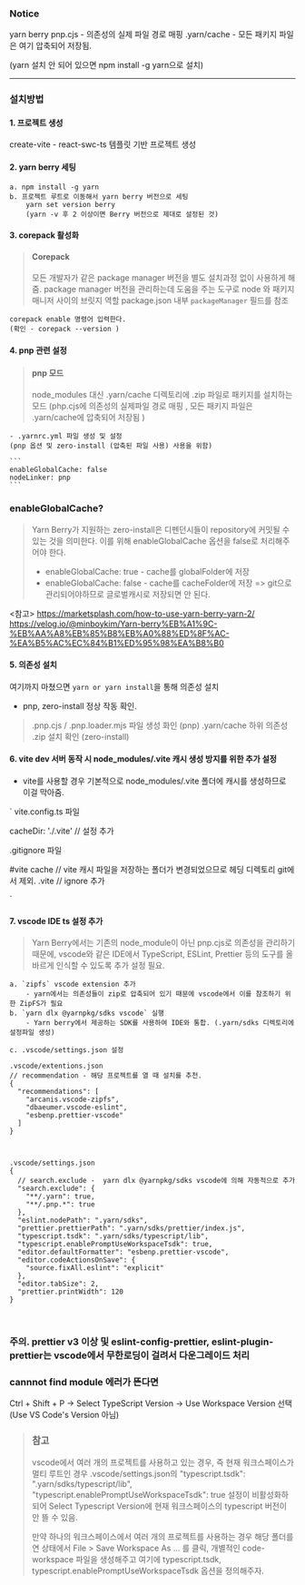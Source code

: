  ### Notice
 
 yarn berry
	pnp.cjs - 의존성의 실제 파일 경로 매핑
	.yarn/cache - 모든 패키지 파일은 여기 압축되어 저장됨.

(yarn 설치 안 되어 있으면 npm install -g yarn으로 설치)

------------------------------------------------------------

### 설치방법


#### 1. 프로젝트 생성
create-vite - react-swc-ts 템플릿 기반 프로젝트 생성

#### 2. yarn berry 세팅 
	a. npm install -g yarn
	b. 프로젝트 루트로 이동해서 yarn berry 버전으로 세팅
		yarn set version berry
		(yarn -v 후 2 이상이면 Berry 버전으로 제대로 설정된 것)


#### 3. corepack 활성화 
> #### Corepack
>
> 모든 개발자가 같은 package manager 버전을 별도 설치과정 없이 사용하게 해줌.
> package manager 버전을 관리하는데 도움을 주는 도구로 node 와 패키지 매니저 사이의 브릿지 역할
> package.json 내부 `packageManager` 필드를 참조

	corepack enable 명령어 입력한다.
	(확인 - corepack --version )
	


#### 4. pnp 관련 설정

> #### pnp 모드
>
> node_modules 대신 .yarn/cache 디렉토리에 .zip 파일로 패키지를 설치하는 모드
> (php.cjs에 의존성의 실제파일 경로 매핑 , 모든 패키지 파일은 .yarn/cache에 압축되어 저장됨 )

	- .yarnrc.yml 파일 생성 및 설정
	(pnp 옵션 및 zero-install (압축된 파일 사용) 사용을 위함)

	```
	enableGlobalCache: false
	nodeLinker: pnp
	```

### enableGlobalCache?
>
> Yarn Berry가 지원하는 zero-install은 디펜던시들이 repository에 커밋될 수 있는 것을 의미한다.
> 이를 위해 enableGlobalCache 옵션을 false로 처리해주어야 한다.
>
> - enableGlobalCache: true - cache를 globalFolder에 저장
> - enableGlobalCache: false - cache를 cacheFolder에 저장
> => git으로 관리되어야하므로 글로벌캐시로 저장되면 안 된다.

<참고>
https://marketsplash.com/how-to-use-yarn-berry-yarn-2/
https://velog.io/@minboykim/Yarn-berry%EB%A1%9C-%EB%AA%A8%EB%85%B8%EB%A0%88%ED%8F%AC-%EA%B5%AC%EC%84%B1%ED%95%98%EA%B8%B0


#### 5. 의존성 설치
여기까지 마쳤으면 `yarn or yarn install`을 통해 의존성 설치

- pnp, zero-install 정상 작동 확인.

> .pnp.cjs / .pnp.loader.mjs 파일 생성 화인 (pnp)
> .yarn/cache 하위 의존성 .zip 설치 확인 (zero-install)


#### 6. vite dev 서버 동작 시 node_modules/.vite 캐시 생성 방지를 위한 추가 설정
- vite를 사용할 경우 기본적으로 node_modules/.vite 폴더에 캐시를 생성하므로 이걸 막아줌.

`
vite.config.ts 파일

cacheDir: './.vite' // 설정 추가

.gitignore 파일 

#vite cache // vite 캐시 파일을 저장하는 폴더가 변경되었으므로 헤딩 디렉토리 git에서 제외.
.vite // ignore 추가
	
`


#### 7. vscode IDE ts 설정 추가
> Yarn Berry에서는 기존의 node_module이 아닌 pnp.cjs로 의존성을 관리하기 때문에, vscode와 같은 IDE에서
> TypeScript, ESLint, Prettier 등의 도구를 올바르게 인식할 수 있도록 추가 설정 필요.


	a. `zipfs` vscode extension 추가
		- yarn에서는 의존성들이 zip로 압축되어 있기 때문에 vscode에서 이를 참조하기 위한 ZipFS가 필요
	b. `yarn dlx @yarnpkg/sdks vscode` 실행
		- Yarn berry에서 제공하는 SDK를 사용하여 IDE와 통합. (.yarn/sdks 디렉토리에 설정파일 생성)
		
	c. .vscode/settings.json 설정
	
```
.vscode/extentions.json
// recommendation - 해당 프로젝트를 열 때 설치를 추천.
{
  "recommendations": [
    "arcanis.vscode-zipfs",
    "dbaeumer.vscode-eslint",
    "esbenp.prettier-vscode"
  ]
}



.vscode/settings.json
{
  // search.exclude -  yarn dlx @yarnpkg/sdks vscode에 의해 자동적으로 추가
  "search.exclude": {
    "**/.yarn": true,
    "**/.pnp.*": true
  },
  "eslint.nodePath": ".yarn/sdks",
  "prettier.prettierPath": ".yarn/sdks/prettier/index.js",
  "typescript.tsdk": ".yarn/sdks/typescript/lib",
  "typescript.enablePromptUseWorkspaceTsdk": true,
  "editor.defaultFormatter": "esbenp.prettier-vscode",
  "editor.codeActionsOnSave": {
    "source.fixAll.eslint": "explicit"
  },
  "editor.tabSize": 2,
  "prettier.printWidth": 120
}

```

<br/>

### 주의. prettier v3 이상 및 eslint-config-prettier, eslint-plugin-prettier는 vscode에서 무한로딩이 걸려서 다운그레이드 처리	

### cannnot find module 에러가 뜬다면
Ctrl + Shift + P -> Select TypeScript Version -> Use Workspace Version 선택 (Use VS Code's Version 아님)
> ### 참고
> vscode에서 여러 개의 프로젝트를 사용하고 있는 경우, 즉 현재 워크스페이스가 멀티 루트인 경우
> .vscode/settings.json의 "typescript.tsdk": ".yarn/sdks/typescript/lib", "typescript.enablePromptUseWorkspaceTsdk": true 설정이 비활성화하되어 Select Typescript Version에 현재 워크스페이스의 typescript 버전이 안 뜰 수 있음.
> 
> 만약 하나의 워크스페이스에서 여러 개의 프로젝트를 사용하는 경우 해당 폴더를 연 상태에서 File > Save Workspace As ... 를 클릭, 개별적인 code-workspace 파일을 생성해주고 여기에 typescript.tsdk, typescript.enablePromptUseWorkspaceTsdk 옵션을 정의해주자.
